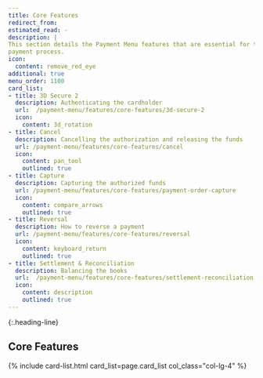 ```yaml
---
title: Core Features
redirect_from:
estimated_read: -
description: |
This section details the Payment Menu features that are essential for the 
payment process.
icon:
  content: remove_red_eye
additional: true
menu_order: 1100
card_list: 
- title: 3D Secure 2
  description: Authenticating the cardholder
  url:  /payment-menu/features/core-features/3d-secure-2
  icon:
    content: 3d_rotation
- title: Cancel
  description: Cancelling the authorization and releasing the funds
  url: /payment-menu/features/core-features/cancel
  icon:
    content: pan_tool
    outlined: true
- title: Capture
  description: Capturing the authorized funds
  url: /payment-menu/features/core-features/payment-order-capture
  icon:
    content: compare_arrows
    outlined: true
- title: Reversal
  description: How to reverse a payment
  url: /payment-menu/features/core-features/reversal
  icon:
    content: keyboard_return
    outlined: true
- title: Settlement & Reconciliation
  description: Balancing the books
  url:  /payment-menu/features/core-features/settlement-reconciliation
  icon:
    content: description
    outlined: true
---
```


{:.heading-line}

## Core Features

{% include card-list.html card_list=page.card_list
    col_class="col-lg-4" %}
